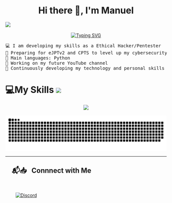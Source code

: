 <h1 align="center"> Hi there 👋, I'm Manuel</h1>

<img src="https://github.com/rexmax47/rexmax47/blob/main/image.png.png?raw=true"/>

<p align="center">
	<a href="https://github.com/rexmax47">
		<img src="https://readme-typing-svg.herokuapp.com?font=Fira+Code&pause=1000&center=true&width=435&lines=Ethical+Hacker;Penetration+Tester;Cybersecurity+Enthusiast" alt="Typing SVG" />
	</a>
</p>

<pre>
💻 I am developing my skills as a Ethical Hacker/Pentester
🎯 Preparing for eJPTv2 and CPTS to level up my cybersecurity skills
🌟 Main languages: Python
🔭 Working on my future YouTube channel
🌱 Continuously developing my technology and personal skills
</pre>

# 💻My Skills <img src = "https://media2.giphy.com/media/QssGEmpkyEOhBCb7e1/giphy.gif?cid=ecf05e47a0n3gi1bfqntqmob8g9aid1oyj2wr3ds3mg700bl&rid=giphy.gif" width = 32px>

<p align="center">
  <a href="https://skillicons.dev">
    <img src="https://skillicons.dev/icons?i=bash,py,arch" />
  </a>
</p>

<p align="center">
  <img src="https://raw.githubusercontent.com/platane/snk/output/github-contribution-grid-snake-dark.svg" alt="snake">
</p>

---
## &nbsp; &nbsp; 📬📥 &nbsp; Connnect with Me

<br/>

&nbsp; &nbsp; &nbsp; &nbsp; <a href="https://www.linkedin.com/in/kgan31/">
<a href = "https://discord.gg/Q9eTGjeE"><img width="100px" alt = "Discord" src = "https://img.shields.io/badge/Discord-7289DA?style=flat&logo=discord&logoColor=white"/></a>
